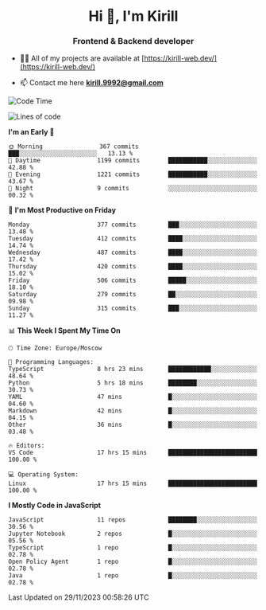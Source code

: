 <h1 align="center">Hi 👋, I'm Kirill</h1>
<h3 align="center">Frontend & Backend developer</h3>

- 👨‍💻 All of my projects are available at [https://kirill-web.dev/](https://kirill-web.dev/)

- 📫 Contact me here **kirill.9992@gmail.com**











<!--START_SECTION:waka-->
![Code Time](http://img.shields.io/badge/Code%20Time-1%2C547%20hrs%2014%20mins-blue)

![Lines of code](https://img.shields.io/badge/From%20Hello%20World%20I%27ve%20Written-4.6%20million%20lines%20of%20code-blue)

**I'm an Early 🐤** 

```text
🌞 Morning                367 commits         ███░░░░░░░░░░░░░░░░░░░░░░   13.13 % 
🌆 Daytime                1199 commits        ███████████░░░░░░░░░░░░░░   42.88 % 
🌃 Evening                1221 commits        ███████████░░░░░░░░░░░░░░   43.67 % 
🌙 Night                  9 commits           ░░░░░░░░░░░░░░░░░░░░░░░░░   00.32 % 
```
📅 **I'm Most Productive on Friday** 

```text
Monday                   377 commits         ███░░░░░░░░░░░░░░░░░░░░░░   13.48 % 
Tuesday                  412 commits         ████░░░░░░░░░░░░░░░░░░░░░   14.74 % 
Wednesday                487 commits         ████░░░░░░░░░░░░░░░░░░░░░   17.42 % 
Thursday                 420 commits         ████░░░░░░░░░░░░░░░░░░░░░   15.02 % 
Friday                   506 commits         █████░░░░░░░░░░░░░░░░░░░░   18.10 % 
Saturday                 279 commits         ██░░░░░░░░░░░░░░░░░░░░░░░   09.98 % 
Sunday                   315 commits         ███░░░░░░░░░░░░░░░░░░░░░░   11.27 % 
```


📊 **This Week I Spent My Time On** 

```text
🕑︎ Time Zone: Europe/Moscow

💬 Programming Languages: 
TypeScript               8 hrs 23 mins       ████████████░░░░░░░░░░░░░   48.64 % 
Python                   5 hrs 18 mins       ████████░░░░░░░░░░░░░░░░░   30.73 % 
YAML                     47 mins             █░░░░░░░░░░░░░░░░░░░░░░░░   04.60 % 
Markdown                 42 mins             █░░░░░░░░░░░░░░░░░░░░░░░░   04.15 % 
Other                    36 mins             █░░░░░░░░░░░░░░░░░░░░░░░░   03.48 % 

🔥 Editors: 
VS Code                  17 hrs 15 mins      █████████████████████████   100.00 % 

💻 Operating System: 
Linux                    17 hrs 15 mins      █████████████████████████   100.00 % 
```

**I Mostly Code in JavaScript** 

```text
JavaScript               11 repos            ████████░░░░░░░░░░░░░░░░░   30.56 % 
Jupyter Notebook         2 repos             █░░░░░░░░░░░░░░░░░░░░░░░░   05.56 % 
TypeScript               1 repo              █░░░░░░░░░░░░░░░░░░░░░░░░   02.78 % 
Open Policy Agent        1 repo              █░░░░░░░░░░░░░░░░░░░░░░░░   02.78 % 
Java                     1 repo              █░░░░░░░░░░░░░░░░░░░░░░░░   02.78 % 
```




 Last Updated on 29/11/2023 00:58:26 UTC
<!--END_SECTION:waka-->
